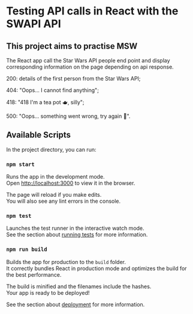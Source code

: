 # Testing API calls in React with the SWAPI API

## This project aims to practise MSW

The React app call the Star Wars API people end point and display corresponding information on the page depending on api response.

200: details of the first person from the Star Wars API;

404: "Oops... I cannot find anything";

418: "418 I'm a tea pot 🫖, silly";

500: "Oops... something went wrong, try again 🤕".

## Available Scripts

In the project directory, you can run:

### `npm start`

Runs the app in the development mode.\
Open [http://localhost:3000](http://localhost:3000) to view it in the browser.

The page will reload if you make edits.\
You will also see any lint errors in the console.

### `npm test`

Launches the test runner in the interactive watch mode.\
See the section about [running tests](https://facebook.github.io/create-react-app/docs/running-tests) for more information.

### `npm run build`

Builds the app for production to the `build` folder.\
It correctly bundles React in production mode and optimizes the build for the best performance.

The build is minified and the filenames include the hashes.\
Your app is ready to be deployed!

See the section about [deployment](https://facebook.github.io/create-react-app/docs/deployment) for more information.
